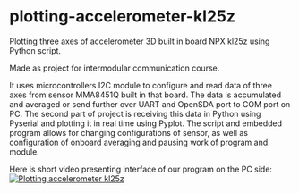 # plotting-accelerometer-kl25z
Plotting three axes of accelerometer 3D built in board NPX kl25z using Python script.

Made as project for intermodular communication course.

It uses microcontrollers I2C module to configure and read data of three axes from sensor MMA8451Q built in that board.
The data is accumulated and averaged or send further over UART and OpenSDA port to COM port on PC.
The second part of project is receiving this data in Python using Pyserial and plotting it in real time using Pyplot.
The script and embedded program allows for changing configurations of sensor, as well as configuration of onboard averaging and pausing work of program and module. 

Here is short video presenting interface of our program on the PC side:
[![Plotting accelerometer kl25z](https://img.techpowerup.org/200518/scr.png)](https://www.youtube.com/watch?v=m-bJwO0NVRs)
